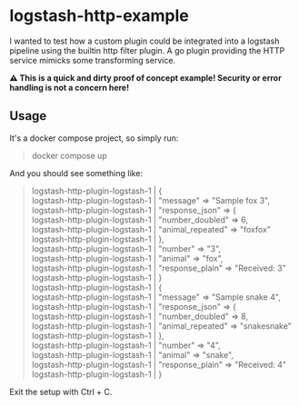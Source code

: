 # logstash-http-example

I wanted to test how a custom plugin could be integrated into a logstash pipeline using the builtin http filter plugin. A go plugin providing the HTTP service mimicks some transforming service.

**⚠️ This is a quick and dirty proof of concept example! Security or error handling is not a concern here!**

## Usage

It's a docker compose project, so simply run:

> docker compose up

And you should see something like:

> logstash-http-plugin-logstash-1  | {   
> logstash-http-plugin-logstash-1  |            "message" => "Sample fox 3",   
> logstash-http-plugin-logstash-1  |      "response_json" => {   
> logstash-http-plugin-logstash-1  |          "number_doubled" => 6,   
> logstash-http-plugin-logstash-1  |         "animal_repeated" => "foxfox"   
> logstash-http-plugin-logstash-1  |     },   
> logstash-http-plugin-logstash-1  |             "number" => "3",   
> logstash-http-plugin-logstash-1  |             "animal" => "fox",   
> logstash-http-plugin-logstash-1  |     "response_plain" => "Received: 3"   
> logstash-http-plugin-logstash-1  | }   
> logstash-http-plugin-logstash-1  | {   
> logstash-http-plugin-logstash-1  |            "message" => "Sample snake 4",   
> logstash-http-plugin-logstash-1  |      "response_json" => {   
> logstash-http-plugin-logstash-1  |          "number_doubled" => 8,   
> logstash-http-plugin-logstash-1  |         "animal_repeated" => "snakesnake"   
> logstash-http-plugin-logstash-1  |     },   
> logstash-http-plugin-logstash-1  |             "number" => "4",   
> logstash-http-plugin-logstash-1  |             "animal" => "snake",   
> logstash-http-plugin-logstash-1  |     "response_plain" => "Received: 4"   
> logstash-http-plugin-logstash-1  | }

Exit the setup with Ctrl + C.